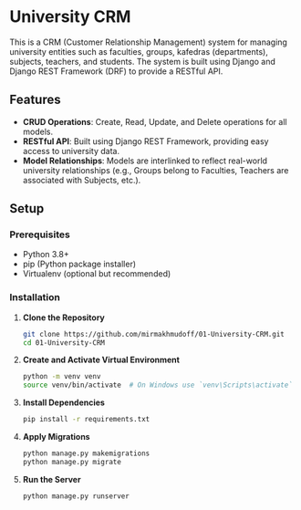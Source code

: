
# University CRM

This is a CRM (Customer Relationship Management) system for managing university entities such as faculties, groups, kafedras (departments), subjects, teachers, and students. The system is built using Django and Django REST Framework (DRF) to provide a RESTful API.

## Features

- **CRUD Operations**: Create, Read, Update, and Delete operations for all models.
- **RESTful API**: Built using Django REST Framework, providing easy access to university data.
- **Model Relationships**: Models are interlinked to reflect real-world university relationships (e.g., Groups belong to Faculties, Teachers are associated with Subjects, etc.).

## Setup

### Prerequisites

- Python 3.8+
- pip (Python package installer)
- Virtualenv (optional but recommended)

### Installation

1. **Clone the Repository**

   ```bash
   git clone https://github.com/mirmakhmudoff/01-University-CRM.git
   cd 01-University-CRM
   ```

2. **Create and Activate Virtual Environment**

   ```bash
   python -m venv venv
   source venv/bin/activate  # On Windows use `venv\Scripts\activate`
   ```

3. **Install Dependencies**

   ```bash
   pip install -r requirements.txt
   ```

4. **Apply Migrations**

   ```bash
   python manage.py makemigrations
   python manage.py migrate
   ```

5. **Run the Server**

   ```bash
   python manage.py runserver
   ```
